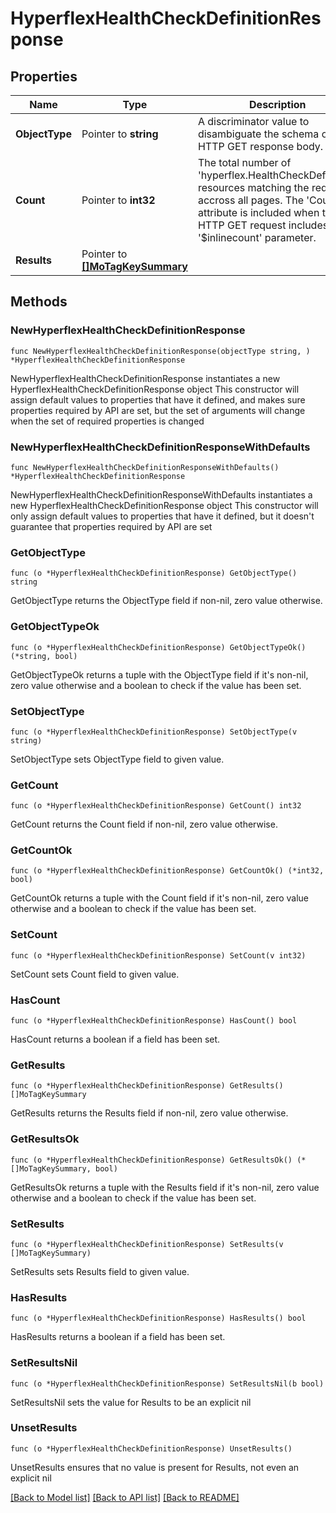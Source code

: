 # HyperflexHealthCheckDefinitionResponse

## Properties

Name | Type | Description | Notes
------------ | ------------- | ------------- | -------------
**ObjectType** | Pointer to **string** | A discriminator value to disambiguate the schema of a HTTP GET response body. | 
**Count** | Pointer to **int32** | The total number of &#39;hyperflex.HealthCheckDefinition&#39; resources matching the request, accross all pages. The &#39;Count&#39; attribute is included when the HTTP GET request includes the &#39;$inlinecount&#39; parameter. | [optional] 
**Results** | Pointer to [**[]MoTagKeySummary**](mo.TagKeySummary.md) |  | [optional] 

## Methods

### NewHyperflexHealthCheckDefinitionResponse

`func NewHyperflexHealthCheckDefinitionResponse(objectType string, ) *HyperflexHealthCheckDefinitionResponse`

NewHyperflexHealthCheckDefinitionResponse instantiates a new HyperflexHealthCheckDefinitionResponse object
This constructor will assign default values to properties that have it defined,
and makes sure properties required by API are set, but the set of arguments
will change when the set of required properties is changed

### NewHyperflexHealthCheckDefinitionResponseWithDefaults

`func NewHyperflexHealthCheckDefinitionResponseWithDefaults() *HyperflexHealthCheckDefinitionResponse`

NewHyperflexHealthCheckDefinitionResponseWithDefaults instantiates a new HyperflexHealthCheckDefinitionResponse object
This constructor will only assign default values to properties that have it defined,
but it doesn't guarantee that properties required by API are set

### GetObjectType

`func (o *HyperflexHealthCheckDefinitionResponse) GetObjectType() string`

GetObjectType returns the ObjectType field if non-nil, zero value otherwise.

### GetObjectTypeOk

`func (o *HyperflexHealthCheckDefinitionResponse) GetObjectTypeOk() (*string, bool)`

GetObjectTypeOk returns a tuple with the ObjectType field if it's non-nil, zero value otherwise
and a boolean to check if the value has been set.

### SetObjectType

`func (o *HyperflexHealthCheckDefinitionResponse) SetObjectType(v string)`

SetObjectType sets ObjectType field to given value.


### GetCount

`func (o *HyperflexHealthCheckDefinitionResponse) GetCount() int32`

GetCount returns the Count field if non-nil, zero value otherwise.

### GetCountOk

`func (o *HyperflexHealthCheckDefinitionResponse) GetCountOk() (*int32, bool)`

GetCountOk returns a tuple with the Count field if it's non-nil, zero value otherwise
and a boolean to check if the value has been set.

### SetCount

`func (o *HyperflexHealthCheckDefinitionResponse) SetCount(v int32)`

SetCount sets Count field to given value.

### HasCount

`func (o *HyperflexHealthCheckDefinitionResponse) HasCount() bool`

HasCount returns a boolean if a field has been set.

### GetResults

`func (o *HyperflexHealthCheckDefinitionResponse) GetResults() []MoTagKeySummary`

GetResults returns the Results field if non-nil, zero value otherwise.

### GetResultsOk

`func (o *HyperflexHealthCheckDefinitionResponse) GetResultsOk() (*[]MoTagKeySummary, bool)`

GetResultsOk returns a tuple with the Results field if it's non-nil, zero value otherwise
and a boolean to check if the value has been set.

### SetResults

`func (o *HyperflexHealthCheckDefinitionResponse) SetResults(v []MoTagKeySummary)`

SetResults sets Results field to given value.

### HasResults

`func (o *HyperflexHealthCheckDefinitionResponse) HasResults() bool`

HasResults returns a boolean if a field has been set.

### SetResultsNil

`func (o *HyperflexHealthCheckDefinitionResponse) SetResultsNil(b bool)`

 SetResultsNil sets the value for Results to be an explicit nil

### UnsetResults
`func (o *HyperflexHealthCheckDefinitionResponse) UnsetResults()`

UnsetResults ensures that no value is present for Results, not even an explicit nil

[[Back to Model list]](../README.md#documentation-for-models) [[Back to API list]](../README.md#documentation-for-api-endpoints) [[Back to README]](../README.md)


